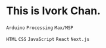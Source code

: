 # This is Ivork Chan.

`Arduino` `Processing` `Max/MSP`

`HTML` `CSS` `JavaScript` `React` `Next.js`


